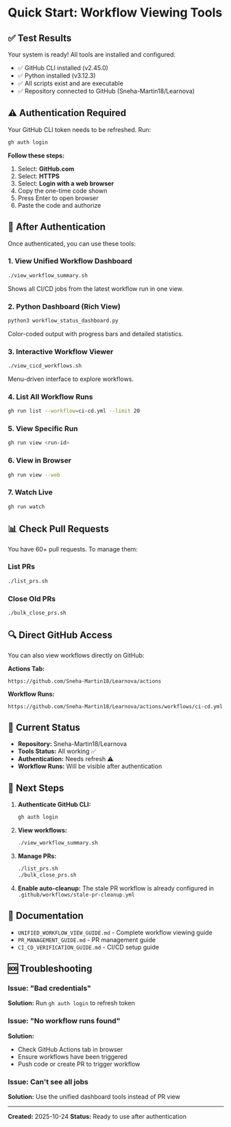# Quick Start: Workflow Viewing Tools

## ✅ Test Results

Your system is ready! All tools are installed and configured:

- ✅ GitHub CLI installed (v2.45.0)
- ✅ Python installed (v3.12.3)
- ✅ All scripts exist and are executable
- ✅ Repository connected to GitHub (Sneha-Martin18/Learnova)

## ⚠️ Authentication Required

Your GitHub CLI token needs to be refreshed. Run:

```bash
gh auth login
```

**Follow these steps:**

1. Select: **GitHub.com**
2. Select: **HTTPS**
3. Select: **Login with a web browser**
4. Copy the one-time code shown
5. Press Enter to open browser
6. Paste the code and authorize

## 🚀 After Authentication

Once authenticated, you can use these tools:

### 1. View Unified Workflow Dashboard
```bash
./view_workflow_summary.sh
```
Shows all CI/CD jobs from the latest workflow run in one view.

### 2. Python Dashboard (Rich View)
```bash
python3 workflow_status_dashboard.py
```
Color-coded output with progress bars and detailed statistics.

### 3. Interactive Workflow Viewer
```bash
./view_cicd_workflows.sh
```
Menu-driven interface to explore workflows.

### 4. List All Workflow Runs
```bash
gh run list --workflow=ci-cd.yml --limit 20
```

### 5. View Specific Run
```bash
gh run view <run-id>
```

### 6. View in Browser
```bash
gh run view --web
```

### 7. Watch Live
```bash
gh run watch
```

## 📊 Check Pull Requests

You have 60+ pull requests. To manage them:

### List PRs
```bash
./list_prs.sh
```

### Close Old PRs
```bash
./bulk_close_prs.sh
```

## 🔍 Direct GitHub Access

You can also view workflows directly on GitHub:

**Actions Tab:**
```
https://github.com/Sneha-Martin18/Learnova/actions
```

**Workflow Runs:**
```
https://github.com/Sneha-Martin18/Learnova/actions/workflows/ci-cd.yml
```

## 📝 Current Status

- **Repository:** Sneha-Martin18/Learnova
- **Tools Status:** All working ✅
- **Authentication:** Needs refresh ⚠️
- **Workflow Runs:** Will be visible after authentication

## 🎯 Next Steps

1. **Authenticate GitHub CLI:**
   ```bash
   gh auth login
   ```

2. **View workflows:**
   ```bash
   ./view_workflow_summary.sh
   ```

3. **Manage PRs:**
   ```bash
   ./list_prs.sh
   ./bulk_close_prs.sh
   ```

4. **Enable auto-cleanup:**
   The stale PR workflow is already configured in `.github/workflows/stale-pr-cleanup.yml`

## 📖 Documentation

- `UNIFIED_WORKFLOW_VIEW_GUIDE.md` - Complete workflow viewing guide
- `PR_MANAGEMENT_GUIDE.md` - PR management guide
- `CI_CD_VERIFICATION_GUIDE.md` - CI/CD setup guide

## 🆘 Troubleshooting

### Issue: "Bad credentials"
**Solution:** Run `gh auth login` to refresh token

### Issue: "No workflow runs found"
**Solution:**
- Check GitHub Actions tab in browser
- Ensure workflows have been triggered
- Push code or create PR to trigger workflow

### Issue: Can't see all jobs
**Solution:** Use the unified dashboard tools instead of PR view

---

**Created:** 2025-10-24
**Status:** Ready to use after authentication
